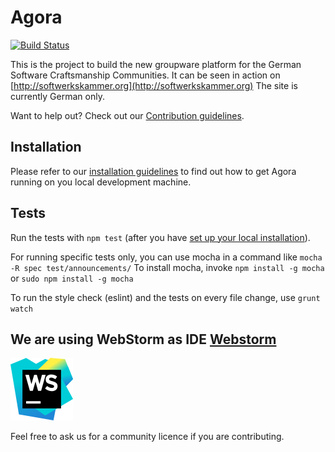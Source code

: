 Agora
=====

[![Build Status](https://travis-ci.org/softwerkskammer/Agora.png)](https://travis-ci.org/softwerkskammer/Agora)

This is the project to build the new groupware platform for the German Software Craftsmanship Communities. It can be seen in action on [http://softwerkskammer.org](http://softwerkskammer.org)
The site is currently German only.

Want to help out? Check out our [Contribution guidelines](/CONTRIBUTING.md).

Installation
------------

Please refer to our [installation guidelines](/INSTALL.md) to find out
how to get Agora running on you local development machine.

Tests
-----

Run the tests with `npm test` (after you have [set up your local installation](/INSTALL.md)).

For running specific tests only, you can use mocha in a command like
`mocha -R spec test/announcements/` To install mocha, invoke `npm install -g mocha` or `sudo npm install -g mocha` 

To run the style check (eslint) and the tests on every file change, use `grunt watch`

We are using WebStorm as IDE [Webstorm](http://www.jetbrains.com/webstorm/)
---------------------------------------------------------------------------

![WebStorm Logo](/dev-goodies/webstorm.svg.png)

Feel free to ask us for a community licence if you are contributing.
